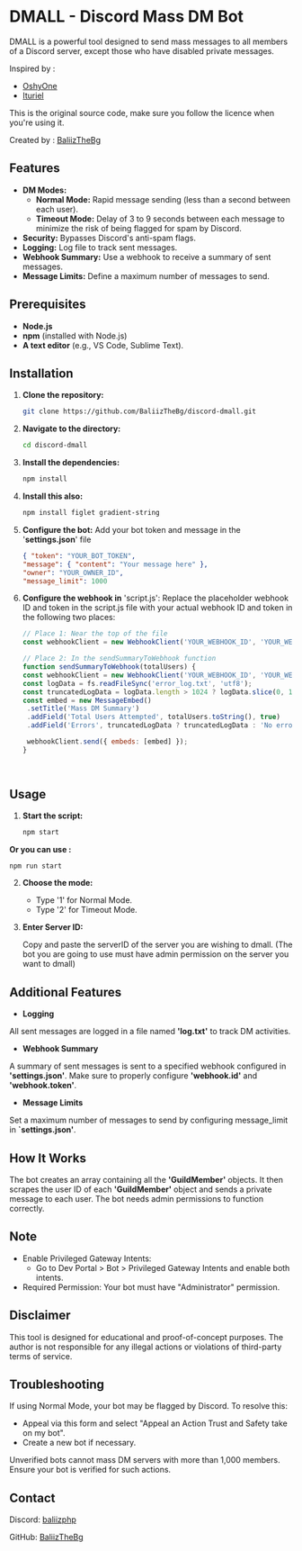 # DMALL - Discord Mass DM Bot

DMALL is a powerful tool designed to send mass messages to all members of a Discord server, except those who have disabled private messages. 

Inspired by :
 - [OshyOne](https://github.com/OshyOne)
 - [Ituriel](https://github.com/nulledituriel)

This is the original source code, make sure you follow the licence when you're using it.

Created by : [BaliizTheBg](https://github.com/BaliizTheBg)


## Features

- **DM Modes:**
  - **Normal Mode:** Rapid message sending (less than a second between each user).
  - **Timeout Mode:** Delay of 3 to 9 seconds between each message to minimize the risk of being flagged for spam by Discord.
- **Security:** Bypasses Discord's anti-spam flags.
- **Logging:** Log file to track sent messages.
- **Webhook Summary:** Use a webhook to receive a summary of sent messages.
- **Message Limits:** Define a maximum number of messages to send.

## Prerequisites

- **Node.js**
- **npm** (installed with Node.js)
- **A text editor** (e.g., VS Code, Sublime Text).

## Installation

1. **Clone the repository:**
   ```sh
   git clone https://github.com/BaliizTheBg/discord-dmall.git

2. **Navigate to the directory:**   
   ```sh
   cd discord-dmall

3. **Install the dependencies:**
   ```sh
   npm install

4. **Install this also:**
   ```sh
   npm install figlet gradient-string

5. **Configure the bot:** Add your bot token and message in the '**settings.json**' file
   ```json
   { "token": "YOUR_BOT_TOKEN", 
   "message": { "content": "Your message here" }, 
   "owner": "YOUR_OWNER_ID", 
   "message_limit": 1000

6. **Configure the webhook in** 'script.js': Replace the placeholder webhook ID and token in the script.js file with your actual webhook ID and token in the following two places:

   ```javascript
   // Place 1: Near the top of the file
   const webhookClient = new WebhookClient('YOUR_WEBHOOK_ID', 'YOUR_WEBHOOK_TOKEN');

   // Place 2: In the sendSummaryToWebhook function
   function sendSummaryToWebhook(totalUsers) {
   const webhookClient = new WebhookClient('YOUR_WEBHOOK_ID', 'YOUR_WEBHOOK_TOKEN');
   const logData = fs.readFileSync('error_log.txt', 'utf8');
   const truncatedLogData = logData.length > 1024 ? logData.slice(0, 1021) + '...' : logData; // Truncate to 1024 characters
   const embed = new MessageEmbed()
    .setTitle('Mass DM Summary')
    .addField('Total Users Attempted', totalUsers.toString(), true)
    .addField('Errors', truncatedLogData ? truncatedLogData : 'No errors', false);

    webhookClient.send({ embeds: [embed] });
   }

  

## Usage

 1. **Start the script:**
    
    ```sh
    npm start

 **Or you can use :**

    npm run start

 2. **Choose the mode:**
    - Type '1' for Normal Mode.
    - Type '2' for Timeout Mode.
   
  2. **Enter Server ID:**

     Copy and paste the serverID of the server you are wishing to dmall.
     (The bot you are going to use must have admin permission on the server you want to dmall)



 ## Additional Features

  - **Logging**

 All sent messages are logged in a file named **'log.txt'** to track DM activities.

  - **Webhook Summary**

A summary of sent messages is sent to a specified webhook configured in **'settings.json'**. Make sure to properly configure **'webhook.id'** and **'webhook.token'**.

  - **Message Limits**

Set a maximum number of messages to send by configuring message_limit in **`settings.json'**.

## How It Works

The bot creates an array containing all the **'GuildMember'** objects. It then scrapes the user ID of each **'GuildMember'** object and sends a private message to each user. The bot needs admin permissions to function correctly.

## Note

- Enable Privileged Gateway Intents:
  - Go to Dev Portal > Bot > Privileged Gateway Intents and enable both intents.
- Required Permission: Your bot must have "Administrator" permission.

## Disclaimer
This tool is designed for educational and proof-of-concept purposes. The author is not responsible for any illegal actions or violations of third-party terms of service.

## Troubleshooting
If using Normal Mode, your bot may be flagged by Discord. To resolve this:

- Appeal via this form and select "Appeal an Action Trust and Safety take on my bot".
- Create a new bot if necessary.

Unverified bots cannot mass DM servers with more than 1,000 members. Ensure your bot is verified for such actions.

## Contact

Discord: [baliizphp](https://discord.com/users/902994544881180753)

GitHub: [BaliizTheBg](https://github.com/BaliizTheBg)
